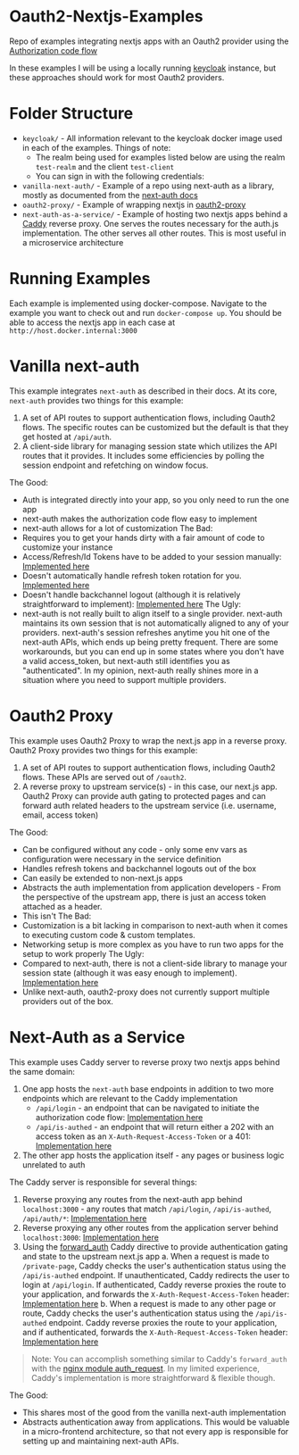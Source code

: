 # Oauth2-Nextjs-Examples
Repo of examples integrating nextjs apps with an Oauth2 provider using the [Authorization code flow](https://auth0.com/docs/get-started/authentication-and-authorization-flow/authorization-code-flow)

In these examples I will be using a locally running [keycloak](https://www.keycloak.org/) instance, but these approaches should work for most Oauth2 providers.

# Folder Structure

- `keycloak/` - All information relevant to the keycloak docker image used in each of the examples. Things of note:
    - The realm being used for examples listed below are using the realm `test-realm` and the client `test-client`
    - You can sign in with the following credentials:
- `vanilla-next-auth/` - Example of a repo using next-auth as a library, mostly as documented from the [next-auth docs](https://next-auth.js.org/)    
- `oauth2-proxy/` - Example of wrapping nextjs in [oauth2-proxy](https://github.com/oauth2-proxy/oauth2-proxy)
- `next-auth-as-a-service/` - Example of hosting two nextjs apps behind a [Caddy](https://caddyserver.com/) reverse proxy. One serves the routes necessary for the auth.js implementation. The other serves all other routes. This is most useful in a microservice architecture

# Running Examples

Each example is implemented using docker-compose. Navigate to the example you want to check out and run `docker-compose up`. 
You should be able to access the nextjs app in each case at `http://host.docker.internal:3000`

# Vanilla next-auth

This example integrates `next-auth` as described in their docs. At its core, `next-auth` provides two things for this example:
1. A set of API routes to support authentication flows, including Oauth2 flows. The specific routes can be customized but the default is that they get hosted at `/api/auth`.
2. A client-side library for managing session state which utilizes the API routes that it provides. It includes some efficiencies by polling the session endpoint and refetching on window focus.

The Good:
- Auth is integrated directly into your app, so you only need to run the one app
- next-auth makes the authorization code flow easy to implement
- next-auth allows for a lot of customization
The Bad:
- Requires you to get your hands dirty with a fair amount of code to customize your instance
- Access/Refresh/Id Tokens have to be added to your session manually: [Implemented here](./vanilla-next-auth/src/lib/next-auth.ts#L55-L61)
- Doesn't automatically handle refresh token rotation for you. [Implemented here](./vanilla-next-auth/src/lib/next-auth.ts#L64-L87)
- Doesn't handle backchannel logout (although it is relatively straightforward to implement): [Implemented here](./vanilla-next-auth/src/lib/next-auth.ts#L95-98)
The Ugly:
- next-auth is not really built to align itself to a single provider. next-auth maintains its own session that is not automatically aligned to any of your providers. next-auth's session refreshes anytime you hit one of the next-auth APIs, which ends up being pretty frequent. There are some workarounds, but you can end up in some states where you don't have a valid access_token, but next-auth still identifies you as "authenticated". In my opinion, next-auth really shines more in a situation where you need to support multiple providers.


# Oauth2 Proxy

This example uses Oauth2 Proxy to wrap the next.js app in a reverse proxy. Oauth2 Proxy provides two things for this example:
1. A set of API routes to support authentication flows, including Oauth2 flows. These APIs are served out of `/oauth2`.
2. A reverse proxy to upstream service(s) - in this case, our next.js app. Oauth2 Proxy can provide auth gating to protected pages and can forward auth related headers to the upstream service (i.e. username, email, access token)

The Good:
- Can be configured without any code - only some env vars as configuration were necessary in the service definition
- Handles refresh tokens and backchannel logouts out of the box
- Can easily be extended to non-next.js apps
- Abstracts the auth implementation from application developers - From the perspective of the upstream app, there is just an access token attached as a header.
- This isn't 
The Bad:
- Customization is a bit lacking in comparison to next-auth when it comes to executing custom code & custom templates.
- Networking setup is more complex as you have to run two apps for the setup to work properly
The Ugly:
- Compared to next-auth, there is not a client-side library to manage your session state (although it was easy enough to implement).  [Implementation here](./oauth2-proxy/src/app/page.tsx#L6-L13)
- Unlike next-auth, oauth2-proxy does not currently support multiple providers out of the box.


# Next-Auth as a Service

This example uses Caddy server to reverse proxy two nextjs apps behind the same domain:
1. One app hosts the `next-auth` base endpoints in addition to two more endpoints which are relevant to the Caddy implementation
    - `/api/login` - an endpoint that can be navigated to initiate the authorization code flow: [Implementation here](./next-auth-as-a-service/next-auth/src/app/api/login/route.ts)
    - `/api/is-authed` - an endpoint that will return either a 202 with an access token as an `X-Auth-Request-Access-Token` or a 401: [Implementation here](./next-auth-as-a-service/next-auth/src/app/api/is-authed/route.ts)
2. The other app hosts the application itself - any pages or business logic unrelated to auth

The Caddy server is responsible for several things:
1. Reverse proxying any routes from the next-auth app behind `localhost:3000` - any routes that match `/api/login`, `/api/is-authed`, `/api/auth/*`: [Implementation here](./next-auth-as-a-service/caddy/Caddyfile#L7-L15)
2. Reverse proxying any other routes from the application server behind `localhost:3000`: [Implementation here](./next-auth-as-a-service/caddy/Caddyfile#L18-L45)
3. Using the [forward_auth](https://caddyserver.com/docs/caddyfile/directives/forward_auth) Caddy directive to provide authentication gating and state to the upstream next.js app
    a. When a request is made to `/private-page`, Caddy checks the user's authentication status using the `/api/is-authed` endpoint. If unauthenticated, Caddy redirects the user to login at `/api/login`. If authenticated, Caddy reverse proxies the route to your application, and forwards the `X-Auth-Request-Access-Token` header: [Implementation here](./next-auth-as-a-service/caddy/Caddyfile#L23-L31)
    b. When a request is made to any other page or route, Caddy checks the user's authentication status using the `/api/is-authed` endpoint. Caddy reverse proxies the route to your application, and if authenticated, forwards the `X-Auth-Request-Access-Token` header: [Implementation here](./next-auth-as-a-service/caddy/Caddyfile#L36-L45)


> Note: You can accomplish something similar to Caddy's `forward_auth` with the [nginx module auth_request](https://nginx.org/en/docs/http/ngx_http_auth_request_module.html). In my limited experience, Caddy's implementation is more straightforward & flexible though.

The Good:
- This shares most of the good from the vanilla next-auth implementation
- Abstracts authentication away from applications. This would be valuable in a micro-frontend architecture, so that not every app is responsible for setting up and maintaining next-auth APIs.

